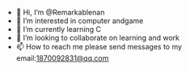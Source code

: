 - 👋 Hi, I’m @Remarkablenan
- 👀 I’m interested in computer andgame
- 🌱 I’m currently learning C
- 💞️ I’m looking to collaborate on learning and work
- 📫 How to reach me  please send messages to my email:1870092831@qq.com

<!---
Remarkablenan/Remarkablenan is a ✨ special ✨ repository because its `README.md` (this file) appears on your GitHub profile.
You can click the Preview link to take a look at your changes.
--->
